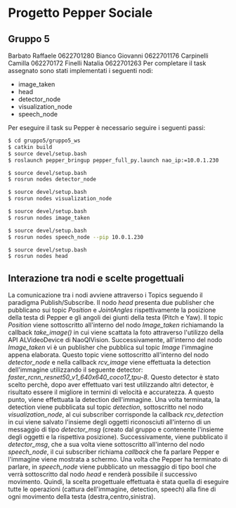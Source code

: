 # Progetto Pepper Sociale
## Gruppo 5 
Barbato Raffaele 0622701280 Bianco Giovanni 0622701176 Carpinelli Camilla 062270172 Finelli Natalia 0622701263
Per completare il task assegnato sono stati implementati i seguenti nodi:

  - image_taken
  - head
  - detector_node
  - visualization_node
  - speech_node
 
Per eseguire il task su Pepper è necessario seguire i seguenti passi:
```sh
$ cd gruppo5/gruppo5_ws
$ catkin build
$ source devel/setup.bash
$ roslaunch pepper_bringup pepper_full_py.launch nao_ip:=10.0.1.230
```

```sh
$ source devel/setup.bash
$ rosrun nodes detector_node
```

```sh
$ source devel/setup.bash
$ rosrun nodes visualization_node
```

```sh
$ source devel/setup.bash
$ rosrun nodes image_taken
```

```sh
$ source devel/setup.bash
$ rosrun nodes speech_node --pip 10.0.1.230
```

```sh
$ source devel/setup.bash
$ rosrun nodes head
```
## Interazione tra nodi e scelte progettuali
La comunicazione tra i nodi avviene attraverso i Topics seguendo il paradigma Publish/Subscribe.
Il nodo *head* presenta due publisher che pubblicano sui topic *Position* e *JointAngles* rispettivamente la posizione della testa di Pepper e gli angoli dei giunti della testa (Pitch e Yaw). Il topic *Position* viene sottoscritto all'interno del nodo *Image_taken* richiamando la callback *take_image()* in cui viene scattata la foto attraverso l'utilizzo della API ALVideoDevice di NaoQIVision. 
Successivamente, all'interno del nodo *Image_taken* vi è un publisher che pubblica sul topic *Image* l'immagine appena elaborata. Questo topic viene sottoscritto all'interno del nodo *detector_node* e nella callback *rcv_image* viene effettuata la detection dell'immagine utilizzando il seguente detector: *faster_rcnn_resnet50_v1_640x640_coco17_tpu-8*.
Questo detector è stato scelto perchè, dopo aver effettuato vari test utilizzando altri detector, è risultato essere il migliore in termini di velocità e accuratezza.
A questo punto, viene effettuata la detection dell'immagine. Una volta terminata, la detection viene pubblicata sul topic *detection*, sottoscritto nel nodo *visualization_node*, al cui subscriber corrisponde la callback *rcv_detection* in cui viene salvato l'insieme degli oggetti riconosciuti all'interno di un messaggio di tipo *detector_msg* (creato dal gruppo e contenente l'insieme degli oggetti e la rispettiva posizione). Successivamente, viene pubblicato il *detector_msg*, che a sua volta viene sottoscritto all'interno del nodo *speech_node*, il cui subscriber richiama *callback* che fa parlare Pepper e l'immagine viene mostrata a schermo. 
Una volta che Pepper ha terminato di parlare, in *speech_node* viene pubblicato un messaggio di tipo bool che verrà sottoscritto dal nodo *head* e renderà possibile il successivo movimento. 
Quindi, la scelta progettuale effettuata è stata quella di eseguire tutte le operazioni (cattura dell'immagine, detection, speech) alla fine di ogni movimento della testa (destra,centro,sinistra).
